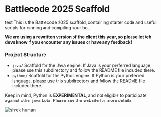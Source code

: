 # Battlecode 2025 Scaffold
test
This is the Battlecode 2025 scaffold, containing starter code and useful scripts for running and compiling your bot.

**We are using a rewritten version of the client this year, so please let teh devs know 
if you encounter any issues or have any feedback!**

### Project Structure

- `java/`
   Scaffold for the Java engine. If Java is your preferred language, please use this 
   subdirectory and follow the README file included there.
- `python/`
   Scaffold for the Python engine. If Python is your preferred language, please use this subdirectory and follow the README file included there.

Keep in mind, Python is **EXPERIMENTAL**, and not eligible to participate against other java bots. Please see the website for more details.


![shrek human](https://github.com/user-attachments/assets/c1a7061b-7fb7-4576-a147-75f88164514a)

